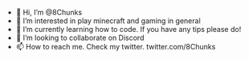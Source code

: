 - 👋 Hi, I’m @8Chunks
- 👀 I’m interested in play minecraft and gaming in general
- 🌱 I’m currently learning how to code. If you have any tips please do!
- 💞️ I’m looking to collaborate on Discord
- 📫 How to reach me. Check my twitter. twitter.com/8Chunks

